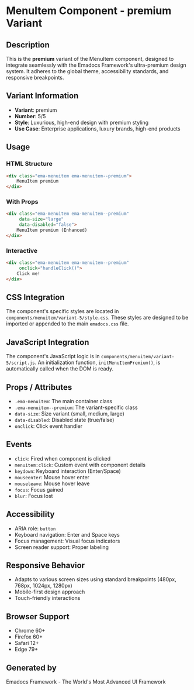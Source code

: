 # MenuItem Component - premium Variant

## Description
This is the **premium** variant of the MenuItem component, designed to integrate seamlessly with the Emadocs Framework's ultra-premium design system. It adheres to the global theme, accessibility standards, and responsive breakpoints.

## Variant Information
- **Variant**: premium
- **Number**: 5/5
- **Style**: Luxurious, high-end design with premium styling
- **Use Case**: Enterprise applications, luxury brands, high-end products

## Usage

### HTML Structure
```html
<div class="ema-menuitem ema-menuitem--premium">
    MenuItem premium
</div>
```

### With Props
```html
<div class="ema-menuitem ema-menuitem--premium" 
     data-size="large" 
     data-disabled="false">
    MenuItem premium (Enhanced)
</div>
```

### Interactive
```html
<div class="ema-menuitem ema-menuitem--premium" 
     onclick="handleClick()">
    Click me!
</div>
```

## CSS Integration
The component's specific styles are located in `components/menuitem/variant-5/style.css`. These styles are designed to be imported or appended to the main `emadocs.css` file.

## JavaScript Integration
The component's JavaScript logic is in `components/menuitem/variant-5/script.js`. An initialization function, `initMenuItemPremium()`, is automatically called when the DOM is ready.

## Props / Attributes
- `.ema-menuitem`: The main container class
- `.ema-menuitem--premium`: The variant-specific class
- `data-size`: Size variant (small, medium, large)
- `data-disabled`: Disabled state (true/false)
- `onclick`: Click event handler

## Events
- `click`: Fired when component is clicked
- `menuitem:click`: Custom event with component details
- `keydown`: Keyboard interaction (Enter/Space)
- `mouseenter`: Mouse hover enter
- `mouseleave`: Mouse hover leave
- `focus`: Focus gained
- `blur`: Focus lost

## Accessibility
- ARIA role: `button`
- Keyboard navigation: Enter and Space keys
- Focus management: Visual focus indicators
- Screen reader support: Proper labeling

## Responsive Behavior
- Adapts to various screen sizes using standard breakpoints (480px, 768px, 1024px, 1280px)
- Mobile-first design approach
- Touch-friendly interactions

## Browser Support
- Chrome 60+
- Firefox 60+
- Safari 12+
- Edge 79+

## Generated by
Emadocs Framework - The World's Most Advanced UI Framework
